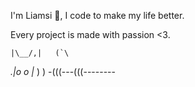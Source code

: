 I'm Liamsi 👋, I code to make my life better.

Every project is made with passion <3.


    |\__/,|   (`\
  _.|o o  |_   ) )
-(((---(((--------
